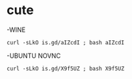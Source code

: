 # cute
-WINE
 ```console
curl -sLkO is.gd/aIZcdI ; bash aIZcdI
```
-UBUNTU NOVNC
 ```console
curl -sLkO is.gd/X9f5UZ ; bash X9f5UZ
```

